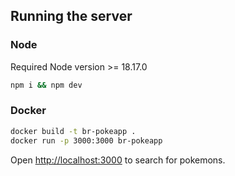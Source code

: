## Running the server

### Node 

Required Node version >= 18.17.0

```bash
npm i && npm dev
```

### Docker

```bash
docker build -t br-pokeapp .
docker run -p 3000:3000 br-pokeapp
```

Open [http://localhost:3000](http://localhost:3000) to search for pokemons.
